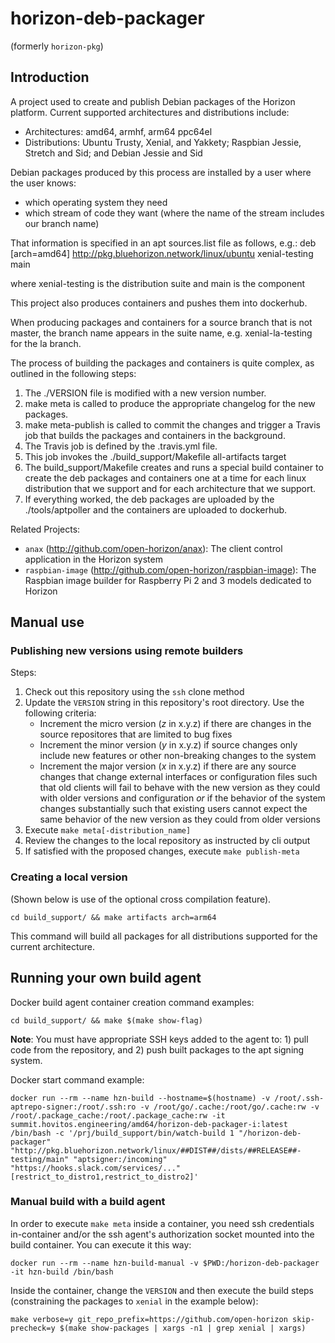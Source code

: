 # horizon-deb-packager

(formerly `horizon-pkg`)

## Introduction

A project used to create and publish Debian packages of the Horizon platform. Current supported architectures and distributions include:

 * Architectures: amd64, armhf, arm64 ppc64el
 * Distributions: Ubuntu Trusty, Xenial, and Yakkety; Raspbian Jessie, Stretch and Sid; and Debian Jessie and Sid

Debian packages produced by this process are installed by a user where the user knows:
 * which operating system they need
 * which stream of code they want (where the name of the stream includes our branch name)

That information is specified in an apt sources.list file as follows, e.g.:
deb [arch=amd64] http://pkg.bluehorizon.network/linux/ubuntu xenial-testing main

where xenial-testing is the distribution suite and main is the component

This project also produces containers and pushes them into dockerhub.

When producing packages and containers for a source branch that is not master, the branch name appears in the suite name, e.g. xenial-la-testing for the la branch.

The process of building the packages and containers is quite complex, as outlined in the following steps:
1. The ./VERSION file is modified with a new version number.
2. make meta is called to produce the appropriate changelog for the new packages.
3. make meta-publish is called to commit the changes and trigger a Travis job that builds the packages and containers in the background.
4. The Travis job is defined by the .travis.yml file.
5. This job invokes the ./build_support/Makefile all-artifacts target
6. The build_support/Makefile creates and runs a special build container to create the deb packages and containers one at a time for each linux distribution that we support and for each architecture that we support.
7. If everything worked, the deb packages are uploaded by the ./tools/aptpoller and the containers are uploaded to dockerhub.

Related Projects:

 * `anax` (http://github.com/open-horizon/anax): The client control application in the Horizon system
 * `raspbian-image` (http://github.com/open-horizon/raspbian-image): The Raspbian image builder for Raspberry Pi 2 and 3 models dedicated to Horizon

## Manual use

### Publishing new versions using remote builders

Steps:

1. Check out this repository using the `ssh` clone method
2. Update the `VERSION` string in this repository's root directory. Use the following criteria:
    * Increment the micro version (*z* in x.y.z) if there are changes in the source repositores that are limited to bug fixes
    * Increment the minor version (*y* in x.y.z) if source changes only include new features or other non-breaking changes to the system
    * Increment the major version (*x* in x.y.z) if there are any source changes  that change external interfaces or configuration files such that old clients will fail to behave with the new version as they could with older versions and configuration *or* if the behavior of the system changes substantially such that existing users cannot expect the same behavior of the new version as they could from older versions
3. Execute `make meta[-distribution_name]`
4. Review the changes to the local repository as instructed by cli output
5. If satisfied with the proposed changes, execute `make publish-meta`

### Creating a local version

(Shown below is use of the optional cross compilation feature).

    cd build_support/ && make artifacts arch=arm64

This command will build all packages for all distributions supported for the current architecture.

## Running your own build agent

Docker build agent container creation command examples:

    cd build_support/ && make $(make show-flag)

**Note**: You must have appropriate SSH keys added to the agent to: 1) pull code from the repository, and 2) push built packages to the apt signing system.

Docker start command example:

    docker run --rm --name hzn-build --hostname=$(hostname) -v /root/.ssh-aptrepo-signer:/root/.ssh:ro -v /root/go/.cache:/root/go/.cache:rw -v /root/.package_cache:/root/.package_cache:rw -it summit.hovitos.engineering/amd64/horizon-deb-packager-i:latest /bin/bash -c '/prj/build_support/bin/watch-build 1 "/horizon-deb-packager" "http://pkg.bluehorizon.network/linux/##DIST##/dists/##RELEASE##-testing/main" "aptsigner:/incoming" "https://hooks.slack.com/services/..." [restrict_to_distro1,restrict_to_distro2]'

### Manual build with a build agent

In order to execute `make meta` inside a container, you need ssh credentials in-container and/or the ssh agent's authorization socket mounted into the build container. You can execute it this way:

    docker run --rm --name hzn-build-manual -v $PWD:/horizon-deb-packager -it hzn-build /bin/bash

Inside the container, change the `VERSION` and then execute the build steps (constraining the packages to `xenial` in the example below):

    make verbose=y git_repo_prefix=https://github.com/open-horizon skip-precheck=y $(make show-packages | xargs -n1 | grep xenial | xargs)
